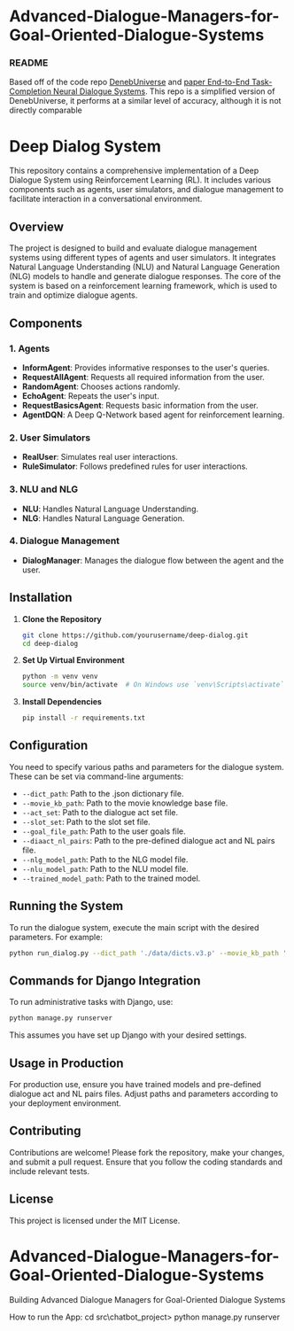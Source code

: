 # Advanced-Dialogue-Managers-for-Goal-Oriented-Dialogue-Systems
### README

Based off of the code repo [DenebUniverse](https://github.com/DenebUniverse/UserSimulator_Chatbot) and [paper End-to-End Task-Completion Neural Dialogue Systems](https://aclanthology.org/I17-1074/). This repo is a simplified version of DenebUniverse, it performs at a similar level of accuracy, although it is not directly comparable

# Deep Dialog System

This repository contains a comprehensive implementation of a Deep Dialogue System using Reinforcement Learning (RL). It includes various components such as agents, user simulators, and dialogue management to facilitate interaction in a conversational environment.

## Overview

The project is designed to build and evaluate dialogue management systems using different types of agents and user simulators. It integrates Natural Language Understanding (NLU) and Natural Language Generation (NLG) models to handle and generate dialogue responses. The core of the system is based on a reinforcement learning framework, which is used to train and optimize dialogue agents.

## Components

### 1. **Agents**
- **InformAgent**: Provides informative responses to the user's queries.
- **RequestAllAgent**: Requests all required information from the user.
- **RandomAgent**: Chooses actions randomly.
- **EchoAgent**: Repeats the user's input.
- **RequestBasicsAgent**: Requests basic information from the user.
- **AgentDQN**: A Deep Q-Network based agent for reinforcement learning.

### 2. **User Simulators**
- **RealUser**: Simulates real user interactions.
- **RuleSimulator**: Follows predefined rules for user interactions.

### 3. **NLU and NLG**
- **NLU**: Handles Natural Language Understanding.
- **NLG**: Handles Natural Language Generation.

### 4. **Dialogue Management**
- **DialogManager**: Manages the dialogue flow between the agent and the user.

## Installation

1. **Clone the Repository**
   ```sh
   git clone https://github.com/yourusername/deep-dialog.git
   cd deep-dialog
   ```

2. **Set Up Virtual Environment**
   ```sh
   python -m venv venv
   source venv/bin/activate  # On Windows use `venv\Scripts\activate`
   ```

3. **Install Dependencies**
   ```sh
   pip install -r requirements.txt
   ```

## Configuration

You need to specify various paths and parameters for the dialogue system. These can be set via command-line arguments:

- `--dict_path`: Path to the .json dictionary file.
- `--movie_kb_path`: Path to the movie knowledge base file.
- `--act_set`: Path to the dialogue act set file.
- `--slot_set`: Path to the slot set file.
- `--goal_file_path`: Path to the user goals file.
- `--diaact_nl_pairs`: Path to the pre-defined dialogue act and NL pairs file.
- `--nlg_model_path`: Path to the NLG model file.
- `--nlu_model_path`: Path to the NLU model file.
- `--trained_model_path`: Path to the trained model.

## Running the System

To run the dialogue system, execute the main script with the desired parameters. For example:

```sh
python run_dialog.py --dict_path './data/dicts.v3.p' --movie_kb_path './data/movie_kb.1k.p' --act_set './data/dia_acts.txt' --slot_set './data/slot_set.txt' --goal_file_path './data/user_goals_first_turn_template.part.movie.v1.p' --diaact_nl_pairs './data/dia_act_nl_pairs.v6.json' --nlg_model_path './models/nlg/lstm_tanh_relu_[1468202263.38]_2_0.610.p' --nlu_model_path './models/nlu/lstm_[1468447442.91]_39_80_0.921.p'
```

## Commands for Django Integration

To run administrative tasks with Django, use:

```sh
python manage.py runserver
```

This assumes you have set up Django with your desired settings.

## Usage in Production

For production use, ensure you have trained models and pre-defined dialogue act and NL pairs files. Adjust paths and parameters according to your deployment environment.

## Contributing

Contributions are welcome! Please fork the repository, make your changes, and submit a pull request. Ensure that you follow the coding standards and include relevant tests.

## License

This project is licensed under the MIT License. 

# Advanced-Dialogue-Managers-for-Goal-Oriented-Dialogue-Systems
Building Advanced Dialogue Managers for Goal-Oriented Dialogue Systems

How to run the App:
cd src\chatbot_project>
python manage.py runserver